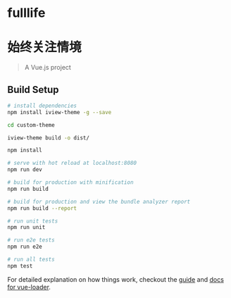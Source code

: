 # fulllife
# 始终关注情境

> A Vue.js project

## Build Setup

``` bash
# install dependencies
npm install iview-theme -g --save

cd custom-theme

iview-theme build -o dist/

npm install

# serve with hot reload at localhost:8080
npm run dev

# build for production with minification
npm run build

# build for production and view the bundle analyzer report
npm run build --report

# run unit tests
npm run unit

# run e2e tests
npm run e2e

# run all tests
npm test
```

For detailed explanation on how things work, checkout the [guide](http://vuejs-templates.github.io/webpack/) and [docs for vue-loader](http://vuejs.github.io/vue-loader).
